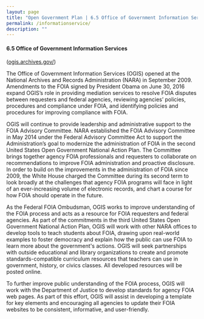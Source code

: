 ```yaml
---
layout: page
title: "Open Government Plan | 6.5 Office of Government Information Services "
permalink: /informationservice/
description: ""
---
```


#### 6.5 Office of Government Information Services
(<a href="http://ogis.archives.gov">ogis.archives.gov/</a>)

The Office of Government Information Services (OGIS) opened at the National Archives and Records Administration (NARA) in September 2009. Amendments to the FOIA signed by President Obama on June 30, 2016 expand OGIS’s role in providing mediation services to resolve FOIA disputes between requesters and federal agencies, reviewing agencies’ policies, procedures and compliance under FOIA, and identifying policies and procedures for improving compliance with FOIA.

OGIS will continue to provide leadership and administrative support to the FOIA Advisory Committee. NARA established the FOIA Advisory Committee in May 2014 under the Federal Advisory Committee Act to support the Administration’s goal to modernize the administration of FOIA in the second United States Open Government National Action Plan. The Committee brings together agency FOIA professionals and requesters to collaborate on recommendations to improve FOIA administration and proactive disclosure. In order to build on the improvements in the administration of FOIA since 2009, the White House charged the Committee during its second term to look broadly at the challenges that agency FOIA programs will face in light of an ever-increasing volume of electronic records, and chart a course for how FOIA should operate in the future.

As the Federal FOIA Ombudsman, OGIS works to improve understanding of the FOIA process and acts as a resource for FOIA requesters and federal agencies. As part of the commitments in the third United States Open Government National Action Plan, OGIS will work with other NARA offices to develop tools to teach students about FOIA, drawing upon real-world examples to foster democracy and explain how the public can use FOIA to learn more about the government's actions. OGIS will seek partnerships with outside educational and library organizations to create and promote standards-compatible curriculum resources that teachers can use in government, history, or civics classes. All developed resources will be posted online.

To further improve public understanding of the FOIA process, OGIS will work with the Department of Justice to develop standards for agency FOIA web pages. As part of this effort, OGIS will assist in developing a template for key elements and encouraging all agencies to update their FOIA websites to be consistent, informative, and user-friendly.
